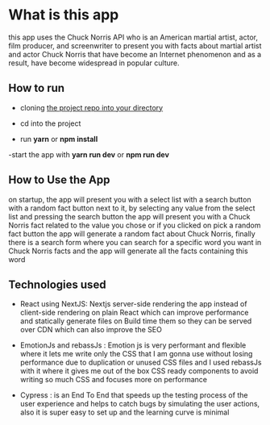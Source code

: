# What is this app

this app uses the Chuck Norris API who is an American martial artist, actor, film producer, and screenwriter to present you with facts about martial artist and actor Chuck Norris that have become an Internet phenomenon and as a result, have become widespread in popular culture.

## How to run

- cloning [the project repo into your directory](https://github.com/devibrahem/chuck-norris-app)

- cd into the project

- run **yarn** or **npm install**

-start the app with **yarn run dev** or **npm run dev**

## How to Use the App

on startup, the app will present you with a select list with a search button with a random fact button next to it, by selecting any value from the select list and pressing the search button the app will present you with a Chuck Norris fact related to the value you chose or if you clicked on pick a random fact button the app will generate a random fact about Chuck Norris, finally there is a search form where you can search for a specific word you want in Chuck Norris facts and the app will generate all the facts containing this word

## Technologies used

- React using NextJS: Nextjs server-side rendering the app instead of client-side rendering on plain React which can improve performance and statically generate files on Build time them so they can be served over CDN which can also improve the SEO

- EmotionJs and rebassJs :
  Emotion js is very performant and flexible where it lets me write only the CSS that I am gonna use without losing performance due to duplication or unused CSS files and I used rebassJs with it where it gives me out of the box CSS ready components to avoid writing so much CSS and focuses more on performance

* Cypress :
  is an End To End that speeds up the testing process of the user experience and helps to catch bugs by simulating the user actions, also it is super easy to set up and the learning curve is minimal
